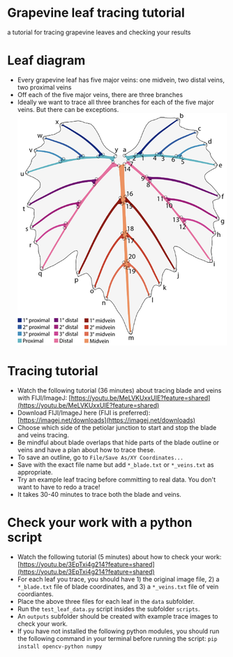 # Grapevine leaf tracing tutorial
a tutorial for tracing grapevine leaves and checking your results

# Leaf diagram
* Every grapevine leaf has five major veins: one midvein, two distal veins, two proximal veins
* Off each of the five major veins, there are three branches
* Ideally we want to trace all three branches for each of the five major veins. But there can be exceptions.
![alt](https://github.com/DanChitwood/grapevine_tracing_tutorial/blob/main/leaf_diagram.png)

# Tracing tutorial
* Watch the following tutorial (36 minutes) about tracing blade and veins with FIJI/ImageJ: [https://youtu.be/MeLVKUxxUIE?feature=shared](https://youtu.be/MeLVKUxxUIE?feature=shared)
* Download FIJI/ImageJ here (FIJI is preferred): [https://imagej.net/downloads](https://imagej.net/downloads)
* Choose which side of the petiolar junction to start and stop the blade and veins tracing.
* Be mindful about blade overlaps that hide parts of the blade outline or veins and have a plan about how to trace these.
* To save an outline, go to `File/Save As/XY Coordinates...`
* Save with the exact file name but add `*_blade.txt` or `*_veins.txt` as appropriate.
* Try an example leaf tracing before committing to real data. You don't want to have to redo a trace!
* It takes 30-40 minutes to trace both the blade and veins.

# Check your work with a python script
* Watch the following tutorial (5 minutes) about how to check your work: [https://youtu.be/3EpTxi4g214?feature=shared](https://youtu.be/3EpTxi4g214?feature=shared)
* For each leaf you trace, you should have 1) the original image file, 2) a `*_blade.txt` file of blade coordinates, and 3) a `*_veins.txt` file of vein coordiantes.
* Place the above three files for each leaf in the `data` subfolder.
* Run the `test_leaf_data.py` script insides the subfolder `scripts`.
* An `outputs` subfolder should be created with example trace images to check your work.
* If you have not installed the following python modules, you should run the following command in your terminal before running the script: `pip install opencv-python numpy`
